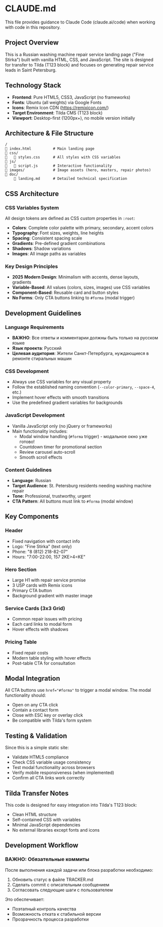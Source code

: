 # CLAUDE.md

This file provides guidance to Claude Code (claude.ai/code) when working with code in this repository.

## Project Overview

This is a Russian washing machine repair service landing page ("Fine Stirka") built with vanilla HTML, CSS, and JavaScript. The site is designed for transfer to Tilda (T123 block) and focuses on generating repair service leads in Saint Petersburg.

## Technology Stack

- **Frontend**: Pure HTML5, CSS3, JavaScript (no frameworks)
- **Fonts**: Ubuntu (all weights) via Google Fonts
- **Icons**: Remix Icon CDN (https://remixicon.com/)
- **Target Environment**: Tilda CMS (T123 block)
- **Viewport**: Desktop-first (1200px+), no mobile version initially

## Architecture & File Structure

```
/
   index.html          # Main landing page
   css/
      styles.css      # All styles with CSS variables
   js/
      script.js       # Interactive functionality
   images/             # Image assets (hero, masters, repair photos)
   doc/
       landing.md      # Detailed technical specification
```

## CSS Architecture

### CSS Variables System
All design tokens are defined as CSS custom properties in `:root`:
- **Colors**: Complete color palette with primary, secondary, accent colors
- **Typography**: Font sizes, weights, line heights
- **Spacing**: Consistent spacing scale
- **Gradients**: Pre-defined gradient combinations
- **Shadows**: Shadow variations
- **Images**: All image paths as variables

### Key Design Principles
- **2025 Modern Design**: Minimalism with accents, dense layouts, gradients
- **Variable-Based**: All values (colors, sizes, images) use CSS variables
- **Component-Based**: Reusable card and button styles
- **No Forms**: Only CTA buttons linking to `#forma` (modal trigger)

## Development Guidelines

### Language Requirements
- **ВАЖНО**: Все ответы и комментарии должны быть только на русском языке
- **Язык проекта**: Русский
- **Целевая аудитория**: Жители Санкт-Петербурга, нуждающиеся в ремонте стиральных машин

### CSS Development
- Always use CSS variables for any visual property
- Follow the established naming convention (`--color-primary`, `--space-4`, etc.)
- Implement hover effects with smooth transitions
- Use the predefined gradient variables for backgrounds

### JavaScript Development
- Vanilla JavaScript only (no jQuery or frameworks)
- Main functionality includes:
  - Modal window handling (`#forma` trigger) - модальное окно уже готово!
  - Countdown timer for promotional section
  - Review carousel auto-scroll
  - Smooth scroll effects

### Content Guidelines
- **Language**: Russian
- **Target Audience**: St. Petersburg residents needing washing machine repair
- **Tone**: Professional, trustworthy, urgent
- **CTA Pattern**: All buttons must link to `#forma` (modal window)

## Key Components

### Header
- Fixed navigation with contact info
- Logo: "Fine Stirka" (text only)
- Phone: "8 (812) 218-82-07"
- Hours: "7:00-22:00, 157 2KE>4=KE"

### Hero Section
- Large H1 with repair service promise
- 3 USP cards with Remix icons
- Primary CTA button
- Background gradient with master image

### Service Cards (3x3 Grid)
- Common repair issues with pricing
- Each card links to modal form
- Hover effects with shadows

### Pricing Table
- Fixed repair costs
- Modern table styling with hover effects
- Post-table CTA for consultation

## Modal Integration

All CTA buttons use `href="#forma"` to trigger a modal window. The modal functionality should:
- Open on any CTA click
- Contain a contact form
- Close with ESC key or overlay click
- Be compatible with Tilda's form system

## Testing & Validation

Since this is a simple static site:
- Validate HTML5 compliance
- Check CSS variable usage consistency  
- Test modal functionality across browsers
- Verify mobile responsiveness (when implemented)
- Confirm all CTA links work correctly

## Tilda Transfer Notes

This code is designed for easy integration into Tilda's T123 block:
- Clean HTML structure
- Self-contained CSS with variables
- Minimal JavaScript dependencies
- No external libraries except fonts and icons

## Development Workflow

### **ВАЖНО: Обязательные коммиты**
После выполнения каждой задачи или блока разработки необходимо:
1. Обновить статус в файле TRACKER.md
2. Сделать commit с описательным сообщением
3. Согласовать следующие шаги с пользователем

Это обеспечивает:
- Поэтапный контроль качества
- Возможность отката к стабильной версии
- Прозрачность процесса разработки